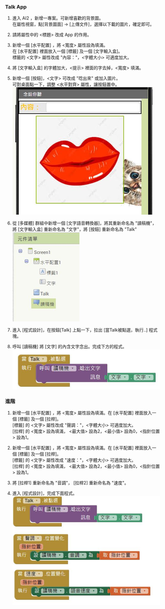 ### Talk App
1. 進入 AI2 ，新增一專案。可新增喜歡的背景圖。<br>
在屬性視窗，點[背景圖面] -> [上傳文件]，選擇以下載的圖片，確定即可。

2. 請將屬性中的 <標題> 改成 App 的作用。

3. 新增一個 [水平配置] ，將 <寬度> 屬性設為填滿。<br>
    在 [水平配置] 裡面放入一個 [標籤] 及一個 [文字輸入盒]。<br>
    標籤的 <文字> 屬性改成 "內容："，<字體大小> 可適度加大。
   
4. 將 [文字輸入盒] 的字體加大，<提示> 裡面的字去掉，<寬度> 填滿。

5. 新增一個 [按鈕]，<文字> 可改成 "唸出來" 或加入圖片。<br>
   可對桌面點一下，調整 <水平對齊> 屬性，讓按鈕置中。<br>
![01](01.JPG)
6. 從 [多媒體] 群組中新增一個 [文字語音轉換器]，將其重新命名為 "讀稿機"，<br>
   將 [文字輸入盒] 重新命名為 "文字"，將 [按鈕] 重新命名為 "Talk"<br>
![02](02.JPG)
7. 進入 [程式設計]，在按鈕[Talk] 上點一下，拉出 [當Talk被點選，執行..] 程式塊。
8. 呼叫 [讀稿機] 將 [文字] 的內含文字念出。完成下方的程式。<br>
![03](03.JPG)
### 進階
1. 新增一個 [水平配置] ，將 <寬度> 屬性設為填滿。在 [水平配置] 裡面放入一個 [標籤] 及一個 [拉桿]。<br>
    [標籤] 的 <文字> 屬性改成 "聲調："，<字體大小> 可適度加大。<br>
    [拉桿] 的 <寬度> 設為填滿， <最大值> 設為2，<最小值> 設為0，<指針位置> 設為1。
    
2. 新增一個 [水平配置] ，將 <寬度> 屬性設為填滿。在 [水平配置] 裡面放入一個 [標籤] 及一個 [拉桿]。<br>
    [標籤] 的 <文字> 屬性改成 "速度："，<字體大小> 可適度加大。<br>
    [拉桿] 的 <寬度> 設為填滿， <最大值> 設為2，<最小值> 設為0，<指針位置> 設為1。
3. 將 [拉桿1] 重新命名為 "音調"， [拉桿2] 重新命名為 "速度"。
4. 進入 [程式設計]，完成下面程式。<br>
![04](04.JPG)
